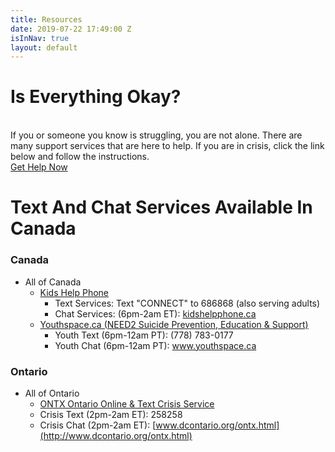 ```yaml
---
title: Resources
date: 2019-07-22 17:49:00 Z
isInNav: true
layout: default
---
```


# Is Everything Okay?
<br>If you or someone you know is struggling, you are not alone. There are many support services that are here to help. If you are in crisis, click the link below and follow the instructions.
<br>[Get Help Now](http://www.crisisservicescanada.ca/en/)<br/>

# Text And Chat Services Available In Canada

### Canada
* All of Canada
    * [Kids Help Phone](https://kidshelpphone.ca/)
         * Text Services: Text "CONNECT" to 686868 (also serving adults)
         * Chat Services: (6pm-2am ET): [kidshelpphone.ca](https://kidshelpphone.ca/)   
    * [Youthspace.ca (NEED2 Suicide Prevention, Education & Support)](http://www.need2.ca/)
         * Youth Text (6pm-12am PT): (778) 783-0177
         * Youth Chat (6pm-12am PT): [www.youthspace.ca ](http://www.youthspace.ca/)

### Ontario
* All of Ontario
    * [ONTX Ontario Online & Text Crisis Service](http://www.dcontario.org/)
    * Crisis Text (2pm-2am ET): 258258
    * Crisis Chat (2pm-2am ET): [www.dcontario.org/ontx.html](http://www.dcontario.org/ontx.html)

